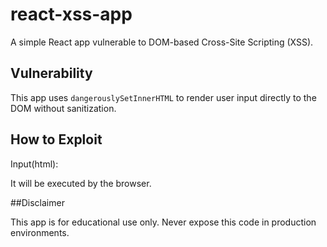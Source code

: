 # react-xss-app

A simple React app vulnerable to DOM-based Cross-Site Scripting (XSS).

## Vulnerability

This app uses `dangerouslySetInnerHTML` to render user input directly to the DOM without sanitization.

## How to Exploit

Input(html): <script>alert('XSS')</script>

It will be executed by the browser.

##Disclaimer

This app is for educational use only. Never expose this code in production environments.
